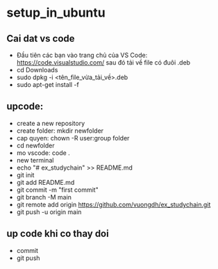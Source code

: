 # setup_in_ubuntu
## Cai dat vs code
- Đầu tiên các bạn vào trang chủ của VS Code: https://code.visualstudio.com/ sau đó tải về file có đuôi .deb
- cd Downloads
- sudo dpkg -i <tên_file_vừa_tải_về>.deb
- sudo apt-get install -f 

## upcode:
- create a new repository
- create folder: mkdir newfolder
- cap quyen: chown -R user:group folder
- cd newfolder
- mo vscode: code .
- new terminal
- echo "# ex_studychain" >> README.md
- git init
- git add README.md
- git commit -m "first commit"
- git branch -M main
- git remote add origin https://github.com/vuongdh/ex_studychain.git
- git push -u origin main

## up code khi co thay doi
- commit
- git push